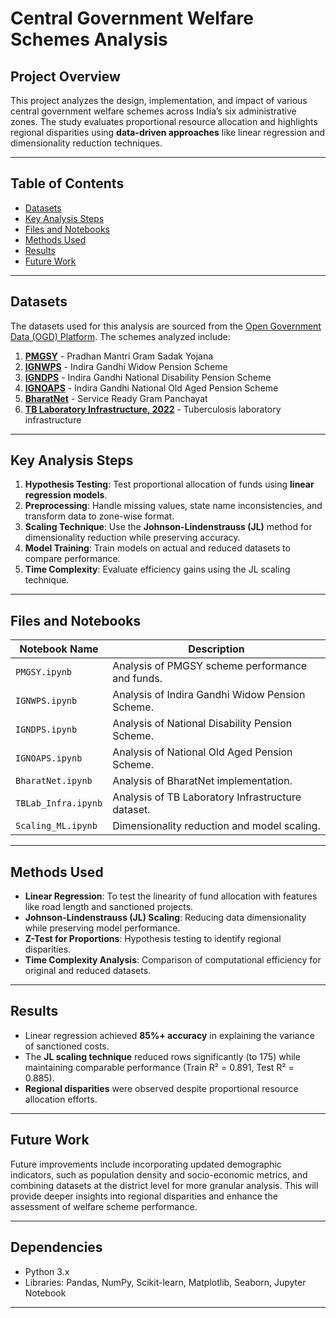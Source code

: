 # Central Government Welfare Schemes Analysis

## Project Overview
This project analyzes the design, implementation, and impact of various central government welfare schemes across India’s six administrative zones. The study evaluates proportional resource allocation and highlights regional disparities using **data-driven approaches** like linear regression and dimensionality reduction techniques.

---

## Table of Contents
- [Datasets](#datasets)
- [Key Analysis Steps](#key-analysis-steps)
- [Files and Notebooks](#files-and-notebooks)
- [Methods Used](#methods-used)
- [Results](#results)
- [Future Work](#future-work)

---

## Datasets
The datasets used for this analysis are sourced from the [Open Government Data (OGD) Platform](https://www.data.gov.in/). The schemes analyzed include:
1. **[PMGSY](https://www.data.gov.in/resource/physical-financial-progress-pradhan-mantri-gram-sadak-yojna-pmgsy-date)** - Pradhan Mantri Gram Sadak Yojana  
2. **[IGNWPS](https://www.data.gov.in/resource/indira-gandhi-widow-pension-scheme-ignwps-beneficiaries-abstract-during-fy-2023-24)** - Indira Gandhi Widow Pension Scheme  
3. **[IGNDPS](https://www.data.gov.in/resource/indira-gandhi-national-disability-pension-scheme-igndps-beneficiaries-abstract-during-fy)** - Indira Gandhi National Disability Pension Scheme  
4. **[IGNOAPS](https://www.data.gov.in/resource/indira-gandhi-national-old-aged-pension-scheme-ignoaps-beneficiaries-abstract-during-fy)** - Indira Gandhi National Old Aged Pension Scheme  
5. **[BharatNet](https://www.data.gov.in/resource/district-wise-service-ready-gram-panchayat-31-03-2024)** - Service Ready Gram Panchayat  
6. **[TB Laboratory Infrastructure, 2022](https://www.data.gov.in/resource/tb-laboratory-infrastructure-2022)** - Tuberculosis laboratory infrastructure  
---

## Key Analysis Steps
1. **Hypothesis Testing**: Test proportional allocation of funds using **linear regression models**.
2. **Preprocessing**: Handle missing values, state name inconsistencies, and transform data to zone-wise format.
3. **Scaling Technique**: Use the **Johnson-Lindenstrauss (JL)** method for dimensionality reduction while preserving accuracy.
4. **Model Training**: Train models on actual and reduced datasets to compare performance.
5. **Time Complexity**: Evaluate efficiency gains using the JL scaling technique.

---

## Files and Notebooks

| Notebook Name              | Description                                        |
|----------------------------|----------------------------------------------------|
| `PMGSY.ipynb`              | Analysis of PMGSY scheme performance and funds.   |
| `IGNWPS.ipynb`             | Analysis of Indira Gandhi Widow Pension Scheme.   |
| `IGNDPS.ipynb`             | Analysis of National Disability Pension Scheme.   |
| `IGNOAPS.ipynb`            | Analysis of National Old Aged Pension Scheme.     |
| `BharatNet.ipynb`          | Analysis of BharatNet implementation.             |
| `TBLab_Infra.ipynb`        | Analysis of TB Laboratory Infrastructure dataset. |
| `Scaling_ML.ipynb`         | Dimensionality reduction and model scaling.       |

---

## Methods Used
- **Linear Regression**: To test the linearity of fund allocation with features like road length and sanctioned projects.
- **Johnson-Lindenstrauss (JL) Scaling**: Reducing data dimensionality while preserving model performance.
- **Z-Test for Proportions**: Hypothesis testing to identify regional disparities.
- **Time Complexity Analysis**: Comparison of computational efficiency for original and reduced datasets.

---

## Results
- Linear regression achieved **85\%+ accuracy** in explaining the variance of sanctioned costs.
- The **JL scaling technique** reduced rows significantly (to 175) while maintaining comparable performance (Train R² = 0.891, Test R² = 0.885).
- **Regional disparities** were observed despite proportional resource allocation efforts.

---

## Future Work
Future improvements include incorporating updated demographic indicators, such as population density and socio-economic metrics, and combining datasets at the district level for more granular analysis. This will provide deeper insights into regional disparities and enhance the assessment of welfare scheme performance.

---

## Dependencies
- Python 3.x
- Libraries: Pandas, NumPy, Scikit-learn, Matplotlib, Seaborn, Jupyter Notebook

---
